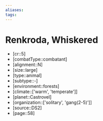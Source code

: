 ```yaml
---
aliases: 
tags: 
---
```


# Renkroda, Whiskered

- [cr::5]
- [combatType::combatant]
- [alignment::N]
- [size::large]
- [type::animal]
- [subtype::-]
- [environment::forests]
- [climate::['warm', 'temperate']]
- [planet::Castrovel]
- [organization::['solitary', 'gang(2-5)']]
- [source::DS2]
- [page::58]
